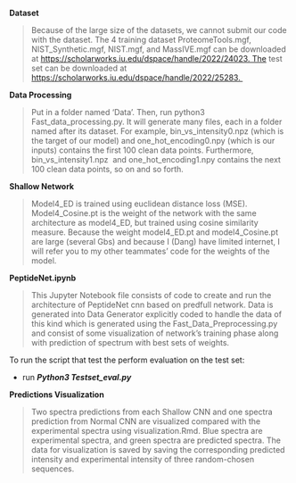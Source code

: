 
**Dataset** 
> Because of the large size of the datasets, we cannot submit our code with the dataset. The 4 training dataset ProteomeTools.mgf, NIST_Synthetic.mgf, NIST.mgf, and MassIVE.mgf can be downloaded at https://scholarworks.iu.edu/dspace/handle/2022/24023. The test set can be downloaded at https://scholarworks.iu.edu/dspace/handle/2022/25283. 

**Data Processing**
> Put in a folder named ‘Data’. Then, run python3 Fast_data_processing.py. It will generate many files, each in a folder named after its dataset. For example, bin_vs_intensity0.npz (which is the target of our model) and one_hot_encoding0.npy (which is our inputs) contains the first 100 clean data points. Furthermore, bin_vs_intensity1.npz  and one_hot_encoding1.npy contains the next 100 clean data points, so on and so forth. 


**Shallow Network**
> Model4_ED is trained using euclidean distance loss (MSE). Model4_Cosine.pt is the weight of the network with the same architecture as model4_ED, but trained using cosine similarity measure. Because the weight model4_ED.pt and model4_Cosine.pt are large (several Gbs) and because I (Dang) have limited internet, I will refer you to my other teammates’ code for the weights of the model. 


**PeptideNet.ipynb**
> This Jupyter Notebook file consists of code to create and run the architecture of PeptideNet cnn based on predfull network. Data is generated into Data Generator explicitly coded to handle the data of this kind which is generated using the Fast_Data_Preprocessing.py and consist of some visualization of network’s training phase along with prediction of spectrum with best sets of weights.

To run the script that test the perform evaluation on the test set: 
* run ***Python3 Testset_eval.py*** 

**Predictions Visualization**
> Two spectra predictions from each Shallow CNN and one spectra prediction from Normal CNN are visualized compared with the experimental spectra using visualization.Rmd. Blue spectra are experimental spectra, and green spectra are predicted spectra. The data for visualization is saved by saving the corresponding predicted intensity and experimental intensity of three random-chosen sequences. 
